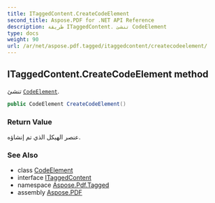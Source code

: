 ```yaml
---
title: ITaggedContent.CreateCodeElement
second_title: Aspose.PDF for .NET API Reference
description: طريقة ITaggedContent. تنشئ CodeElement
type: docs
weight: 90
url: /ar/net/aspose.pdf.tagged/itaggedcontent/createcodeelement/
---
```

## ITaggedContent.CreateCodeElement method

تنشئ [`CodeElement`](../../../aspose.pdf.logicalstructure/codeelement/).

```csharp
public CodeElement CreateCodeElement()
```

### Return Value

عنصر الهيكل الذي تم إنشاؤه.

### See Also

* class [CodeElement](../../../aspose.pdf.logicalstructure/codeelement/)
* interface [ITaggedContent](../)
* namespace [Aspose.Pdf.Tagged](../../../aspose.pdf.tagged/)
* assembly [Aspose.PDF](../../../)